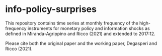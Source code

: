 # info-policy-surprises
This repository contains time series at monthly frequency of the high-frequency instruments for monetary policy and information shocks as defined in Miranda-Agrippino and Ricco (2021) and extended to 2017:12.

Please cite both the original paper and the working paper, Degasperi and Ricco (2021).
